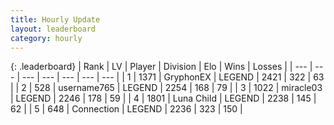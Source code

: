 ```yaml
---
title: Hourly Update
layout: leaderboard
category: hourly
---
```


{: .leaderboard}
| Rank | LV | Player | Division | Elo | Wins | Losses |
| --- | --- | --- | --- | --- | --- | --- |
| <span data-change="0">1</span> | 1371 | <span title="ID: 315148">GryphonEX</span> | LEGEND | <span data-change="0">2421</span> | <span data-change="0">322</span> | <span data-change="0">63</span> |
| <span data-change="1">2</span> | 528 | <span title="ID: 188640">username765</span> | LEGEND | <span data-change="8">2254</span> | <span data-change="1">168</span> | <span data-change="0">79</span> |
| <span data-change="-1">3</span> | 1022 | <span title="ID: 416373">miracle03</span> | LEGEND | <span data-change="-10">2246</span> | <span data-change="1">178</span> | <span data-change="1">59</span> |
| <span data-change="0">4</span> | 1801 | <span title="ID: 164871">Luna Child</span> | LEGEND | <span data-change="0">2238</span> | <span data-change="0">145</span> | <span data-change="0">62</span> |
| <span data-change="0">5</span> | 648 | <span title="ID: 539711">Connection</span> | LEGEND | <span data-change="0">2236</span> | <span data-change="0">323</span> | <span data-change="0">150</span> |